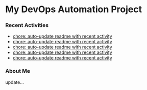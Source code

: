 # My DevOps Automation Project

### Recent Activities
<!-- activity:START -->
- [chore: auto-update readme with recent activity](https://github.com/kaigiii/mybowling-app/commit/4c57720bfac579aab519da73930e3fc72ebc6428)
- [chore: auto-update readme with recent activity](https://github.com/kaigiii/mybowling-app/commit/4f23ed694865daa72279e5760fdd20581339159d)
- [chore: auto-update readme with recent activity](https://github.com/kaigiii/mybowling-app/commit/7b90076469613d6bacd35fff0717c742a570120d)
- [chore: auto-update readme with recent activity](https://github.com/kaigiii/mybowling-app/commit/3b8c0a616d6e3520a196b61e64545a6cf6d8505a)
- [chore: auto-update readme with recent activity](https://github.com/kaigiii/mybowling-app/commit/a0fb6e2fd15ce52f9fa530c5fd52723ae2c1a4dc)
<!-- activity:END -->

### About Me
<!-- MYLINKS:START -->
<!-- MYLINKS:END -->

update...
